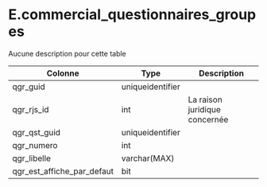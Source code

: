 # E.commercial_questionnaires_groupes

Aucune description pour cette table

Colonne|Type|Description
---|---|---
qgr_guid|uniqueidentifier|
qgr_rjs_id|int|La raison juridique concernée 
qgr_qst_guid|uniqueidentifier|
qgr_numero|int|
qgr_libelle|varchar(MAX)|
qgr_est_affiche_par_defaut|bit|
